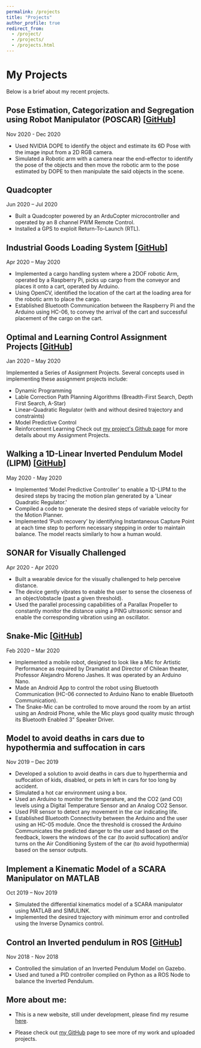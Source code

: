 ```yaml
---
permalink: /projects
title: "Projects"
author_profile: true
redirect_from: 
  - /project/
  - /projects/
  - /projects.html
---
```


# My Projects

Below is a brief about my recent projects.

## Pose Estimation, Categorization and Segregation using Robot Manipulator (POSCAR) \[[GitHub](https://github.com/thathvik/POSCAR)\]
Nov 2020 - Dec 2020
* Used NVIDIA DOPE to identify the object and estimate its 6D Pose with the image input from a 2D RGB camera.
* Simulated a Robotic arm with a camera near the end-effector to identify the pose of the objects and then move the robotic arm to the pose estimated by DOPE to then manipulate the said objects in the scene.

## Quadcopter
Jun 2020 – Jul 2020

* Built a Quadcopter powered by an ArduCopter microcontroller and operated by an 8 channel PWM Remote Control.
* Installed a GPS to exploit Return-To-Launch (RTL).

## Industrial Goods Loading System \[[GitHub](https://github.com/thathvik/Wearhouse_dist_RB_Arm_PART/)\]
Apr 2020 – May 2020

* Implemented a cargo handling system where a 2DOF robotic Arm, operated by a Raspberry Pi, picks up cargo from the conveyor and places it onto a cart, operated by Arduino.
* Using OpenCV, identified the location of the cart at the loading area for the robotic arm to place the cargo.
* Established Bluetooth Communication between the Raspberry Pi and the Arduino using HC-06, to convey the arrival of the cart and successful placement of the cargo on the cart.

## Optimal and Learning Control Assignment Projects \[[GitHub](https://github.com/thathvik/optlearningcontrol)\]
Jan 2020 – May 2020

Implemented a Series of Assignment Projects. Several concepts used in implementing these assignment projects include:
* Dynamic Programming
* Lable Correction Path Planning Algorithms (Breadth-First Search, Depth First Search, A-Star)
* Linear–Quadratic Regulator (with and without desired trajectory and constraints)
* Model Predictive Control
* Reinforcement Learning
Check out [my project's Github page](https://github.com/thathvik/optlearningcontrol) for more details about my Assignment Projects.

## Walking a 1D-Linear Inverted Pendulum Model (LIPM) \[[GitHub](https://github.com/thathvik/2D-LIPM_Variable_Gait_MPC)\]
May 2020 - May 2020

* Implemented ‘Model Predictive Controller’ to enable a 1D-LIPM to the desired steps by tracing the motion plan generated by a 'Linear Quadratic Regulator.'
* Compiled a code to generate the desired steps of variable velocity for the Motion Planner.
* Implemented ‘Push recovery’ by identifying Instantaneous Capture Point at each time step to perform necessary stepping in order to maintain balance. The model reacts similarly to how a human would.

## SONAR for Visually Challenged
Apr 2020 - Apr 2020

* Built a wearable device for the visually challenged to help perceive distance.
* The device gently vibrates to enable the user to sense the closeness of an object/obstacle (past a given threshold).
* Used the parallel processing capabilities of a Parallax Propeller to constantly monitor the distance using a PING ultrasonic sensor and enable the corresponding vibration using an oscillator.

## Snake-Mic \[[GitHub](https://github.com/thathvik/SnakeMic)\]
Feb 2020 – Mar 2020

* Implemented a mobile robot, designed to look like a Mic for Artistic Performance as required by Dramatist and Director of Chilean theater, Professor Alejandro Moreno Jashes. It was operated by an Arduino Nano.
* Made an Android App to control the robot using Bluetooth Communication (HC-06 connected to Arduino Nano to enable Bluetooth Communication).
* The Snake-Mic can be controlled to move around the room by an artist using an Android Phone, while the Mic plays good quality music through its Bluetooth Enabled 3" Speaker Driver.


## Model to avoid deaths in cars due to hypothermia and suffocation in cars
Nov 2019 – Dec 2019

* Developed a solution to avoid deaths in cars due to hyperthermia and suffocation of kids, disabled, or pets in left in cars for too long by accident.
* Simulated a hot car environment using a box.
* Used an Arduino to monitor the temperature, and the CO2 (and CO) levels using a Digital Temperature Sensor and an Analog CO2 Sensor.
* Used PIR sensor to detect any movement in the car indicating life.
* Established Bluetooth Connectivity between the Arduino and the user using an HC-05 module. Once the threshold is crossed the Arduino Communicates the predicted danger to the user and based on the feedback, lowers the windows of the car (to avoid suffocation) and/or turns on the Air Conditioning System of the car (to avoid hypothermia) based on the sensor outputs.


## Implement a Kinematic Model of a SCARA Manipulator on MATLAB
Oct 2019 – Nov 2019

* Simulated the differential kinematics model of a SCARA manipulator using MATLAB and SIMULINK.
* Implemented the desired trajectory with minimum error and controlled using the Inverse Dynamics control.

## Control an Inverted pendulum in ROS \[[GitHub](https://github.com/thathvik/Inverted_Pendulum)\]
Nov 2018 - Nov 2018

* Controlled the simulation of an Inverted Pendulum Model on Gazebo.
* Used and tuned a PID controller complied on Python as a ROS Node to balance the Inverted Pendulum.



More about me:
------
* This is a new website, still under development, please find my resume [here](/files/Tarun_Thathvik_Paladugu_resume.pdf).

* Please check out [my GitHub](https://github.com/thathvik) page to see more of my work and uploaded projects.
